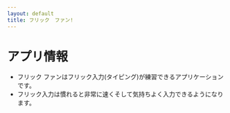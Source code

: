 ```yaml
---
layout: default
title: フリック　ファン!
---
```


# アプリ情報
- フリック ファンはフリック入力(タイピング)が練習できるアプリケーションです。
- フリック入力は慣れると非常に速くそして気持ちよく入力できるようになります。
